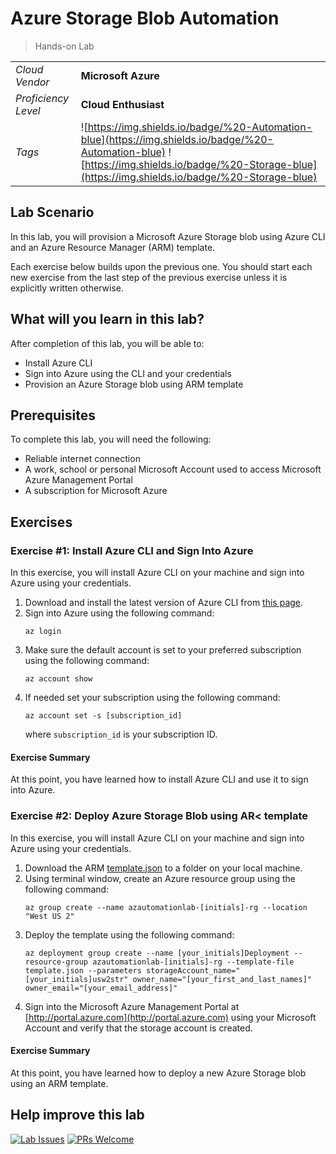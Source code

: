 # Azure Storage Blob Automation

> Hands-on Lab

|                     |                       |
| :------------------ | :-------------------- |
| *Cloud Vendor*      | **Microsoft Azure**   |
| *Proficiency Level* | **Cloud  Enthusiast** |
| *Tags*              | ![https://img.shields.io/badge/%20-Automation-blue](https://img.shields.io/badge/%20-Automation-blue) ![https://img.shields.io/badge/%20-Storage-blue](https://img.shields.io/badge/%20-Storage-blue) |

## Lab Scenario
In this lab, you will provision a Microsoft Azure Storage blob using Azure CLI and an Azure Resource Manager (ARM) template.

Each exercise below builds upon the previous one. You should start each new exercise from the last step of the previous exercise unless it is explicitly written otherwise.

## What will you learn in this lab?
After completion of this lab, you will be able to:

- Install Azure CLI
- Sign into Azure using the CLI and your credentials
- Provision an Azure Storage blob using ARM template

## Prerequisites
To complete this lab, you will need the following:

- Reliable internet connection
- A work, school or personal Microsoft Account used to access Microsoft Azure Management Portal
- A subscription for Microsoft Azure

## Exercises

### Exercise #1: Install Azure CLI and Sign Into Azure

In this exercise, you will install Azure CLI on your machine and sign into Azure using your credentials.

1. Download and install the latest version of Azure CLI from [this page](https://docs.microsoft.com/en-us/cli/azure/install-azure-cli).
2. Sign into Azure using the following command:
   ```
   az login
   ```
3. Make sure the default account is set to your preferred subscription using the following command:
   ```
   az account show
   ```
4. If needed set your subscription using the following command:
   ```
   az account set -s [subscription_id]
   ```
   where `subscription_id` is your subscription ID.

#### Exercise Summary
At this point, you have learned how to install Azure CLI and use it to sign into Azure.

### Exercise #2: Deploy Azure Storage Blob using AR< template

In this exercise, you will install Azure CLI on your machine and sign into Azure using your credentials.

1. Download the ARM [template.json](template.json) to a folder on your local machine.
2. Using terminal window, create an Azure resource group using the following command:
   ```
   az group create --name azautomationlab-[initials]-rg --location "West US 2"
   ```
3. Deploy the template using the following command:
   ```
   az deployment group create --name [your_initials]Deployment --resource-group azautomationlab-[initials]-rg --template-file template.json --parameters storageAccount_name="[your_initials]usw2str" owner_name="[your_first_and_last_names]" owner_email="[your_email_address]"
4. Sign into the Microsoft Azure Management Portal at [http://portal.azure.com](http://portal.azure.com) using your Microsoft Account and verify that the storage account is created.

#### Exercise Summary
At this point, you have learned how to deploy a new Azure Storage blob using an ARM template.

## Help improve this lab

[![Lab Issues](https://img.shields.io/github/issues/crimsonpinnacle/cloud-labs)](https://github.com/CrimsonPinnacle/cloud-labs/issues/new?assignees=toddysm&labels=new+lab&template=bug_template.md&title=) [![PRs Welcome](https://img.shields.io/badge/PRs-welcome-brightgreen.svg)](https://github.com/CrimsonPinnacle/cloud-labs/pulls)
